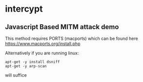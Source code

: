 # intercypt
## Javascript Based MITM attack demo

This method requires PORTS (macports) which can be found here
https://www.macports.org/install.php

Alternatively if you are running linux:
```
apt-get -y install dsniff
apt-get -y arp-scan
```
will suffice



